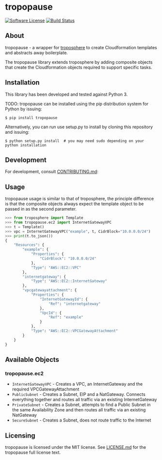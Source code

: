 # tropopause

[![Software License](https://img.shields.io/badge/license-MIT-brightgreen.svg?style=flat-square)](LICENSE.md)
[![Build Status](https://img.shields.io/travis/graze/tropopause/master.svg?style=flat-square)](https://travis-ci.org/graze/tropopause)

## About

tropopause - a wrapper for [troposphere](https://github.com/cloudtools/troposphere) to create Cloudformation templates and abstracts away boilerplate.

The tropopause library extends troposphere by adding composite objects that create the Cloudformation objects required to support specific tasks. 

## Installation

This library has been developed and tested against Python 3.

TODO: tropopause can be installed using the pip distribution system for Python by issuing:

`$ pip install tropopause`

Alternatively, you can run use setup.py to install by cloning this repository and issuing:

`$ python setup.py install  # you may need sudo depending on your python installation`

## Development

For development, consult [CONTRIBUTING.md](https://github.com/graze/tropopause/blob/master/CONTRIBUTING.md):

## Usage

tropopause usage is similar to that of troposphere, the principle difference is that the composite objects always expect the template object to be passed in as the second parameter.

```python
>>> from troposphere import Template
>>> from tropopause.ec2 import InternetGatewayVPC
>>> t = Template()
>>> vpc = InternetGatewayVPC("example", t, CidrBlock="10.0.0.0/24")
>>> print(t.to_json())
{
    "Resources": {
        "example": {
            "Properties": {
                "CidrBlock": "10.0.0.0/24"
            },
            "Type": "AWS::EC2::VPC"
        },
        "internetgateway": {
            "Type": "AWS::EC2::InternetGateway"
        },
        "vpcgatewayattachment": {
            "Properties": {
                "InternetGatewayId": {
                    "Ref": "internetgateway"
                },
                "VpcId": {
                    "Ref": "example"
                }
            },
            "Type": "AWS::EC2::VPCGatewayAttachment"
        }
    }
}
```

## Available Objects

### tropopause.ec2
* `InternetGatewayVPC` - Creates a VPC, an InternetGateway and the required VPCGatewayAttachment
* `PublicSubnet` - Creates a Subnet, EIP and a NatGateway. Connects everything together and routes all traffic via an existing InternetGateway
* `PrivateSubnet` - Creates a Subnet, attempts to find a Public Subnet in the same Availability Zone and then routes all traffic via an existing NatGateway
* `SecureSubnet` - Creates a Subnet, does not route traffic to the Internet

## Licensing

tropopause is licensed under the MIT license. See [LICENSE.md](https://github.com/graze/tropopause/blob/master/LICENSE.md) for the tropopause full license text.